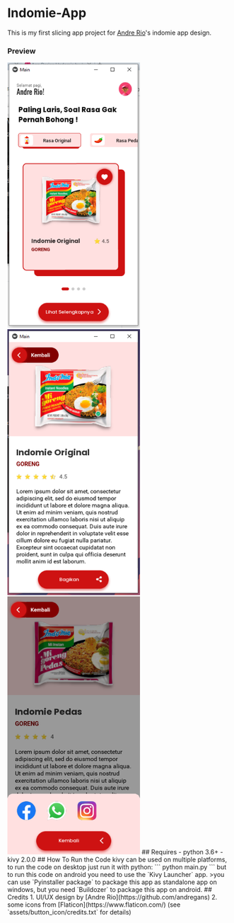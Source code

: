 # Indomie-App
This is my first slicing app project for [Andre Rio](https://github.com/andregans)'s indomie app design.
### Preview
<img src="/preview/image.PNG" alt="drawing" width="300"/> 
<img src="/preview/image2.PNG" alt="drawing" width="300"/>
<img src="/preview/image3.PNG" alt="drawing" width="300"/>
## Requires
- python 3.6+
- kivy 2.0.0
## How To Run the Code
kivy can be used on multiple platforms, to run the code on desktop just run it with python:
``` 
python main.py
```
but to run this code on android you need to use the `Kivy Launcher` app.
>you can use `Pyinstaller package` to package this app as standalone app on windows, but you need `Buildozer` to package this app on android.
## Credits
1. UI/UX design by [Andre Rio](https://github.com/andregans)
2. some icons from [Flaticon](https://www.flaticon.com/) (see `assets/button_icon/credits.txt` for details)


